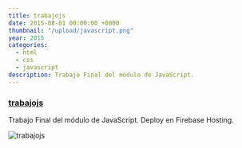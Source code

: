 ```yaml
---
title: trabajojs
date: 2015-08-01 00:00:00 +0000
thumbnail: "/upload/javascript.png"
year: 2015
categories:
  - html
  - css
  - javascript
description: Trabajo Final del módulo de JavaScript.
---
```


### [trabajojs](https://trabajojs-19ad0.firebaseapp.com/)

Trabajo Final del módulo de JavaScript.
Deploy en Firebase Hosting.

![trabajojs](/upload/javascript.png)

